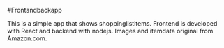 #Frontandbackapp

This is a simple app that shows shoppinglistitems. Frontend
is developed with React and backend with nodejs. 
Images and itemdata original from Amazon.com.
